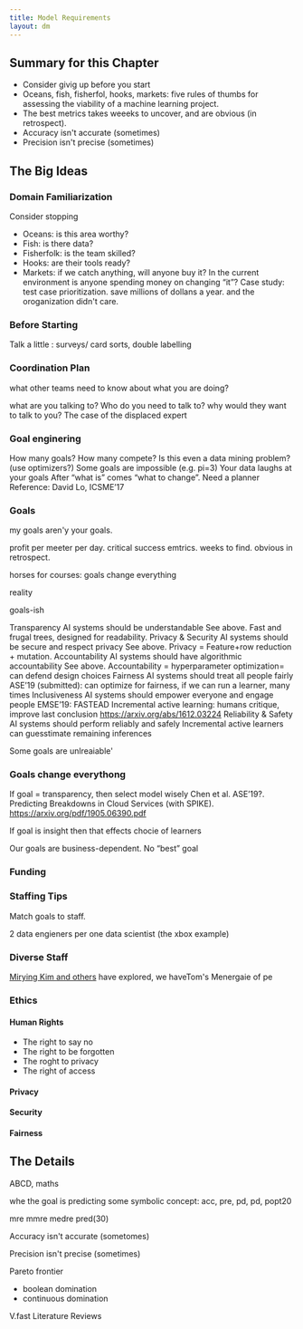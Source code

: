 ```yaml
---
title: Model Requirements
layout: dm 
---
```


## Summary for this Chapter

- Consider givig up before you start
- Oceans, fish, fisherfol, hooks, markets: five rules of thumbs for assessing the viability of a machine learning project.
- The best metrics takes weeeks to uncover, and are obvious (in retrospect).
- Accuracy isn't accurate (sometimes)
- Precision isn't precise (sometimes)

## The Big Ideas

### Domain Familiarization

Consider stopping

- Oceans: is this area worthy?
- Fish: is there data?
- Fisherfolk: is the team skilled?
- Hooks: are their tools ready?
- Markets: if we catch anything, will anyone buy it?  In the current environment is anyone spending money on changing “it”?  Case study: test case prioritization. save millions of dollans a year. and the oroganization didn't care.


### Before Starting

Talk a little : surveys/ card sorts, double labelling


### Coordination Plan

what other teams need to know about what you are doing?

what are you talking to? Who do you need to talk to? why would they want to talk to you? The case of the displaced expert

### Goal enginering

How many goals? How many compete?
Is this even a data mining problem? (use optimizers?)
Some goals are impossible (e.g. pi=3)
Your data laughs at your goals
After “what is” comes “what to change”. Need a planner
Reference: David Lo, ICSME’17


### Goals

my goals aren'y your goals.

profit per meeter per day. critical success emtrics. weeks to find. obvious in retrospect.

horses for courses: goals change everything

reality

goals-ish

Transparency
AI systems should be understandable
See above. Fast and frugal trees, designed for readability.
Privacy & Security
AI systems should be secure and respect privacy
See above. Privacy =  Feature+row reduction + mutation.
Accountability
AI systems should have algorithmic accountability
See above. Accountability = hyperparameter optimization= can defend design choices
Fairness
AI systems should treat all people fairly
ASE’19 (submitted):  can optimize for fairness, if we can run a learner, many times
Inclusiveness
AI systems should empower everyone and engage people
EMSE’19: FASTEAD Incremental active learning: humans critique, improve last conclusion
https://arxiv.org/abs/1612.03224
Reliability & Safety
AI systems should perform reliably and safely
Incremental active learners can guesstimate remaining inferences

Some goals are unlreaiable'

### Goals change everythong

If goal = transparency, then select model wisely
Chen et al. ASE’19?.  Predicting  Breakdowns in Cloud Services (with SPIKE). https://arxiv.org/pdf/1905.06390.pdf 

If goal is insight then that effects chocie of learners

Our goals are business-dependent.
No “best” goal


### Funding

### Staffing Tips

Match goals to staff.

2 data engieners per one data scientist (the xbox example)

### Diverse Staff

[Mirying Kim and others](/refs#Kim17) have explored, we haveTom's Menergaie of pe


### Ethics

#### Human Rights

- The right to say no
- The right to be forgotten
- The roght to privacy
- The right of access

#### Privacy


#### Security

#### Fairness


## The Details


ABCD,
maths

whe the goal is predicting some symbolic concept: acc, pre, pd, pd, popt20

mre mmre medre pred(30)


Accuracy isn't accurate (sometomes)

Precision isn't precise (sometimes)

Pareto frontier
- boolean domination
- continuous domination

V.fast Literature Reviews
